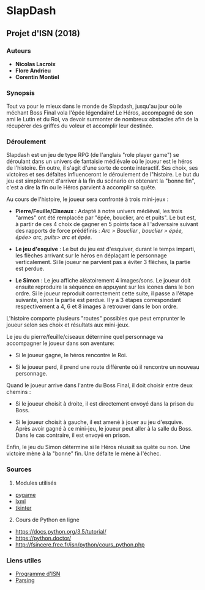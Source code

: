 # SlapDash
## Projet d'ISN (2018)
### Auteurs

* **Nicolas Lacroix**
* **Flore Andrieu**
* **Corentin Montiel**

### Synopsis

Tout va pour le mieux dans le monde de Slapdash, jusqu'au jour où le méchant Boss Final vola l'épée légendaire! Le Héros, accompagné de son ami le Lutin et du Roi, va devoir surmonter de nombreux obstacles afin de la récupérer des griffes du voleur et accomplir leur destinée.

### Déroulement

Slapdash est un jeu de type RPG (de l'anglais "role player game") se déroulant dans un univers de fantaisie médiévale où le joueur est le héros de l'histoire. En outre, il s'agit d'une sorte de conte interactif. Ses choix, ses victoires et ses défaites influenceront le déroulement de l"histoire. Le but du jeu est simplement d'arriver à la fin du scénario en obtenant la "bonne fin", c'est a dire la fin ou le Héros parvient à accomplir sa quête.

Au cours de l'histoire, le joueur sera confronté à trois mini-jeux :

- __Pierre/Feuille/Ciseaux__ : Adapté à notre univers médiéval, les trois "armes" ont été remplacée par "épée, bouclier, arc et puits". Le but est, à partir de ces 4 choix de gagner en 5 points face à l 'adversaire suivant des rapports de force prédéfinis : *Arc > Bouclier , bouclier > épée, épée> arc, puits> arc et épée*.

- __Le jeu d'esquive__ : Le but du jeu est d'esquiver, durant le temps imparti, les flèches arrivant sur le héros en déplaçant le personnage verticalement. Si le joueur ne parvient pas a éviter 3 flèches, la partie est perdue.


- __Le Simon__ : Le jeu affiche aléatoirement 4 images/sons. Le joueur doit ensuite reproduire  la  séquence  en  appuyant  sur  les  icones  dans  le  bon  ordre.  Si  le joueur reproduit correctement cette suite, il passe a l'étape suivante, sinon la partie est perdue. Il y a 3 étapes correspondant respectivement a 4, 6 et 8 images à retrouver dans le bon ordre.

L'histoire comporte plusieurs "routes" possibles que peut emprunter le joueur selon ses choix et résultats aux mini-jeux. 

Le jeu du pierre/feuille/ciseaux détermine quel personnage va accompagner le joueur dans son aventure: 

- Si le joueur gagne, le héros rencontre le Roi. 

- Si le joueur perd, il prend une route différente où il rencontre un nouveau personnage. 

Quand le joueur arrive dans l'antre du Boss Final, il doit choisir entre deux chemins : 

- Si le joueur choisit à droite, il est directement envoyé dans la prison du Boss. 

- Si le joueur choisit à gauche, il est amené à jouer au jeu d'esquive. Après avoir gagné à ce mini-jeu, le joueur peut aller à la salle du Boss. Dans le cas contraire, il est envoyé en prison. 

Enfin, le jeu du Simon détermine si le Héros réussit sa quête ou non. Une victoire mène à la "bonne" fin. Une défaite le mène à l'échec.

### Sources

1. Modules utilisés
  - [pygame](https://www.pygame.org/news)
  - [lxml](https://lxml.de/)
  - [tkinter](https://docs.python.org/fr/3.5/library/tk.html)

2. Cours de Python en ligne
  - https://docs.python.org/3.5/tutorial/
  - https://python.doctor/
  - http://fsincere.free.fr/isn/python/cours_python.php

### Liens utiles

- [Programme d'ISN](https://www.education.gouv.fr/pid285/bulletin_officiel.html?cid_bo=119372)
- [Parsing](https://en.wikipedia.org/wiki/Parsing)